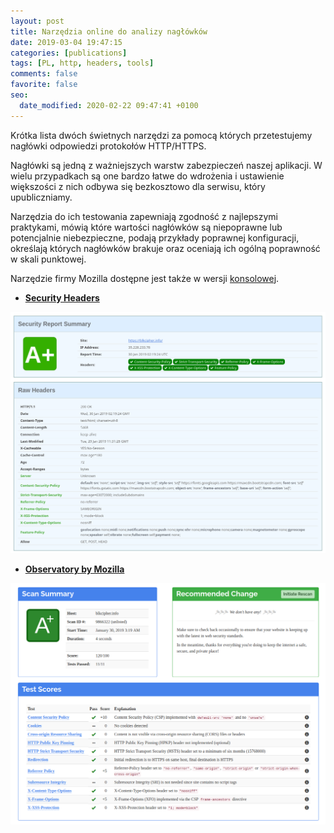 ```yaml
---
layout: post
title: Narzędzia online do analizy nagłówków
date: 2019-03-04 19:47:15
categories: [publications]
tags: [PL, http, headers, tools]
comments: false
favorite: false
seo:
  date_modified: 2020-02-22 09:47:41 +0100
---
```


Krótka lista dwóch świetnych narzędzi za pomocą których przetestujemy nagłówki odpowiedzi protokołów HTTP/HTTPS.

Nagłówki są jedną z ważniejszych warstw zabezpieczeń naszej aplikacji. W wielu przypadkach są one bardzo łatwe do wdrożenia i ustawienie większości z nich odbywa się bezkosztowo dla serwisu, który upubliczniamy.

Narzędzia do ich testowania zapewniają zgodność z najlepszymi praktykami, mówią które wartości nagłówków są niepoprawne lub potencjalnie niebezpieczne, podają przykłady poprawnej konfiguracji, określają których nagłówków brakuje oraz oceniają ich ogólną poprawność w skali punktowej.

Narzędzie firmy Mozilla dostępne jest także w wersji [konsolowej](https://github.com/mozilla/observatory-cli).

- **[Security Headers](https://securityheaders.com/)**

<p align="center">
  <img src="/assets/img/posts/securityheaders.com_preview.png">
</p>

- **[Observatory by Mozilla](https://observatory.mozilla.org/)**

<p align="center">
  <img src="/assets/img/posts/observatory.mozilla.org_preview.png">
</p>
